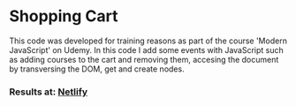 # Shopping Cart 

This code was developed for training reasons as part of the course 'Modern JavaScript' on Udemy.
In this code I add some events with JavaScript such as adding courses to the cart and removing them,
accesing the document by transversing the DOM, get and create nodes.

### Results at: <a href="https://dazzling-roentgen-dbfed1.netlify.app">Netlify</a>
